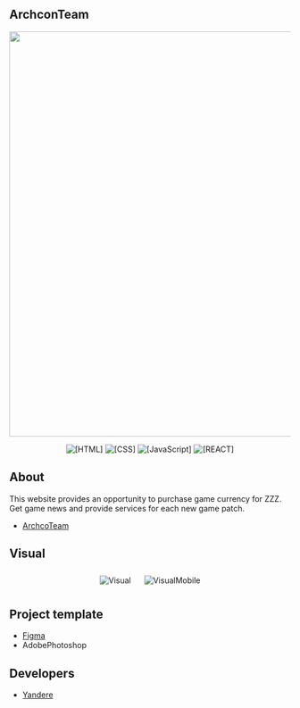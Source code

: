 ## ArchconTeam
<p align="center">
 <img src="https://i.imgur.com/AsF9pjl.png" width="726" length="2000">
</p>

<p align="center">
 <img src="https://img.shields.io/badge/HTML-pink" alt="[HTML]">
 <img src="https://img.shields.io/badge/CSS-blue" alt="[CSS]">
 <img src="https://img.shields.io/badge/JavaScript-purple" alt="[JavaScript]">
 <img src="https://img.shields.io/badge/REACT-red" alt="[REACT]">
</p>


## About

This website provides an opportunity to purchase game currency for ZZZ. Get game news and provide services for each new game patch.
- [ArchcoTeam]()


## Visual
<p align="center">
  <img src="https://github.com/user-attachments/assets/854843e4-a58e-4813-99f4-57b3bd96541a" alt="Visual" style="display:inline-block; margin: 10px;">
  <img src="https://github.com/user-attachments/assets/9e26d840-05de-4087-9ccf-21cc7d01185b" alt="VisualMobile" style="display:inline-block; margin: 10px;">
</p>




## Project template
- [Figma](https://www.figma.com/design/lEeC75JxwZkaoiuLZAYpsE/Untitled?node-id=0-1&t=cl7jforq0HXULmLV-1)
- AdobePhotoshop

## Developers

- [Yandere](https://github.com/yangasai)
